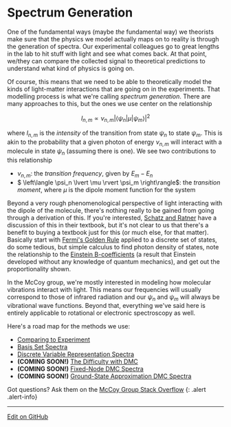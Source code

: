 # Spectrum Generation

One of the fundamental ways (maybe _the_ fundamental way) we theorists make sure that the physics we model actually maps on to reality is through the generation of spectra. Our experimental colleagues go to great lengths in the lab to hit stuff with light and see what comes back. At that point, we/they can compare the collected signal to theoretical predictions to understand what kind of physics is going on.

Of course, this means that we need to be able to theoretically model the kinds of light-matter interactions that are going on in the experiments. That modelling process is what we're calling _spectrum generation_. There are many approaches to this, but the ones we use center on the relationship

$$
I_{n,m} \propto \nu_{n,m} {\left\lvert \left\langle \psi_n | \mu | \psi_m \right\rangle \right\rvert}^{2}
$$

where $I_{n,m}$ is the _intensity_ of the transition from state $\psi_n$ to state $\psi_m$. This is akin to the probability that a given photon of energy $\nu_{n,m}$ will interact with a molecule in state $\psi_n$ (assuming there is one). We see two contributions to this relationship

* $\nu_{n,m}$: the _transition frequency_, given by $E_m - E_n$
* $  \left\langle \psi_n \lvert \mu \rvert \psi_m \right\rangle$: the _transition moment_, where $\mu$ is the dipole moment function for the system

Beyond a very rough phenomenological perspective of light interacting with the dipole of the molecule, there's nothing really to be gained from going through a derivation of this.
If you're interested, [Schatz and Ratner](https://books.google.com/books/about/Quantum_Mechanics_in_Chemistry.html?id=T9KBlS-bj0sC) have a discussion of this in their textbook, but it's not clear to us that there's a benefit to buying a textbook just for this (or much else, for that matter). Basically start with [Fermi's Golden Rule](https://en.wikipedia.org/wiki/Fermi%27s_golden_rule#Discrete_spectrum_of_final_states) applied to a discrete set of states, do some tedious, but simple calculus to find photon density of states, note the relationship to the [Einstein B-coefficients](https://en.wikipedia.org/wiki/Einstein_coefficients) (a result that Einstein developed without any knowledge of quantum mechanics), and get out the proportionality shown. 

In the McCoy group, we're mostly interested in modeling how molecular vibrations interact with light. This means our frequencies will usually correspond to those of infrared radiation and our $\psi_n$ and $\psi_m$ will always be vibrational wave functions.
Beyond that, everything we've said here is entirely applicable to rotational or electronic spectroscopy as well.

Here's a road map for the methods we use:

* [Comparing to Experiment](StickSpectra.md)
* [Basis Set Spectra](BasisSetSpectra.md)
* [Discrete Variable Representation Spectra](DVRSpectra.md)
* **(COMING SOON!)** [The Difficulty with DMC](DMCSpectraDifficulties.md)
* **(COMING SOON!)** [Fixed-Node DMC Spectra](FixedNodeSpectra.md)
* **(COMING SOON!)** [Ground-State Approximation DMC Spectra](GSASpectra.md)

Got questions? Ask them on the [McCoy Group Stack Overflow](https://stackoverflow.com/c/mccoygroup/questions/ask)
{: .alert .alert-info}

---

[Edit on GitHub](https://github.com/McCoyGroup/References/edit/gh-pages/References/Spectrum%20Generation/index.md)
